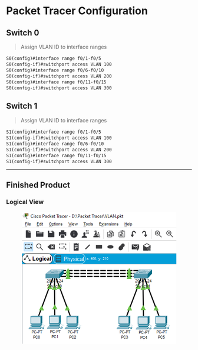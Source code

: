 # Packet Tracer Configuration

## Switch 0

> Assign VLAN ID to interface ranges

```
S0(config)#interface range f0/1-f0/5
S0(config-if)#switchport access VLAN 100
S0(config)#interface range f0/6-f0/10
S0(config-if)#switchport access VLAN 200
S0(config)#interface range f0/11-f0/15
S0(config-if)#switchport access VLAN 300
```

## Switch 1

> Assign VLAN ID to interface ranges

```
S1(config)#interface range f0/1-f0/5
S1(config-if)#switchport access VLAN 100
S1(config)#interface range f0/6-f0/10
S1(config-if)#switchport access VLAN 200
S1(config)#interface range f0/11-f0/15
S1(config-if)#switchport access VLAN 300
```

---

## Finished Product

### Logical View

<p align="center">
  <img src="./Images/LogicalView.png" />
</p>
